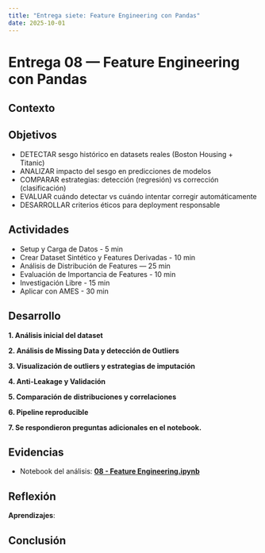 ```yaml
---
title: "Entrega siete: Feature Engineering con Pandas"
date: 2025-10-01
---
```


# Entrega 08 — Feature Engineering con Pandas
## Contexto


## Objetivos
* DETECTAR sesgo histórico en datasets reales (Boston Housing + Titanic)
* ANALIZAR impacto del sesgo en predicciones de modelos
* COMPARAR estrategias: detección (regresión) vs corrección (clasificación)
* EVALUAR cuándo detectar vs cuándo intentar corregir automáticamente
* DESARROLLAR criterios éticos para deployment responsable


## Actividades

* Setup y Carga de Datos - 5 min
* Crear Dataset Sintético y Features Derivadas - 10 min
* Análisis de Distribución de Features — 25 min
* Evaluación de Importancia de Features - 10 min
* Investigación Libre - 15 min
* Aplicar con AMES - 30 min  


## Desarrollo

**1\. Análisis inicial del dataset**  
   
**2\. Análisis de Missing Data y detección de Outliers**  

**3\. Visualización de outliers y estrategias de imputación**  
   
**4\. Anti-Leakage y Validación**  
   
**5\. Comparación de distribuciones y correlaciones**  
  
**6\. Pipeline reproducible**  
   
**7\. Se respondieron preguntas adicionales en el notebook.** 
   

## Evidencias

* Notebook del análisis: **[08 - Feature Engineering.ipynb](ocho.ipynb)**
    
## Reflexión


**Aprendizajes**:  
  

## Conclusión



